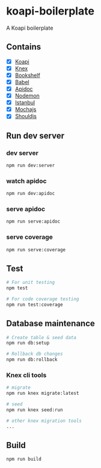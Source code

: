 # koapi-boilerplate
A Koapi boilerplate

## Contains

- [x] [Koapi](https://github.com/koapi/koapi)
- [x] [Knex](http://knexjs.org/)
- [x] [Bookshelf](http://bookshelfjs.org/)
- [x] [Babel](https://babeljs.io/)
- [x] [Apidoc](http://apidocjs.com/)
- [x] [Nodemon](http://nodemon.io/)
- [x] [Istanbul](https://github.com/gotwarlost/istanbul)
- [x] [Mochajs](https://mochajs.org/)
- [x] [Shouldjs](http://shouldjs.github.io/)

## Run dev server

### dev server
```bash
npm run dev:server
```

### watch apidoc

```bash
npm run dev:apidoc
```

### serve apidoc

```bash
npm run serve:apidoc
```
### serve coverage

```bash
npm run serve:coverage
```



## Test

```bash
# For unit testing
npm test

# For code coverage testing
npm run test:coverage
```

## Database maintenance
```bash
# Create table & seed data
npm run db:setup

# Rollback db changes
npm run db:rollback
```

### Knex cli tools
```bash
# migrate
npm run knex migrate:latest

# seed
npm run knex seed:run

# other knex migration tools
...
```

## Build
```bash
npm run build
```
